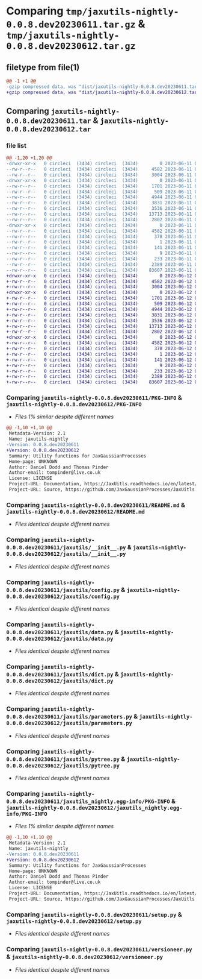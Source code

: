 # Comparing `tmp/jaxutils-nightly-0.0.8.dev20230611.tar.gz` & `tmp/jaxutils-nightly-0.0.8.dev20230612.tar.gz`

## filetype from file(1)

```diff
@@ -1 +1 @@
-gzip compressed data, was "dist/jaxutils-nightly-0.0.8.dev20230611.tar", last modified: Sun Jun 11 00:06:35 2023, max compression
+gzip compressed data, was "dist/jaxutils-nightly-0.0.8.dev20230612.tar", last modified: Mon Jun 12 00:07:10 2023, max compression
```

## Comparing `jaxutils-nightly-0.0.8.dev20230611.tar` & `jaxutils-nightly-0.0.8.dev20230612.tar`

### file list

```diff
@@ -1,20 +1,20 @@
-drwxr-xr-x   0 circleci  (3434) circleci  (3434)        0 2023-06-11 00:06:35.269529 jaxutils-nightly-0.0.8.dev20230611/
--rw-r--r--   0 circleci  (3434) circleci  (3434)     4582 2023-06-11 00:06:35.269529 jaxutils-nightly-0.0.8.dev20230611/PKG-INFO
--rw-r--r--   0 circleci  (3434) circleci  (3434)     3004 2023-06-11 00:06:29.000000 jaxutils-nightly-0.0.8.dev20230611/README.md
-drwxr-xr-x   0 circleci  (3434) circleci  (3434)        0 2023-06-11 00:06:35.269529 jaxutils-nightly-0.0.8.dev20230611/jaxutils/
--rw-r--r--   0 circleci  (3434) circleci  (3434)     1701 2023-06-11 00:06:29.000000 jaxutils-nightly-0.0.8.dev20230611/jaxutils/__init__.py
--rw-r--r--   0 circleci  (3434) circleci  (3434)      509 2023-06-11 00:06:35.269529 jaxutils-nightly-0.0.8.dev20230611/jaxutils/_version.py
--rw-r--r--   0 circleci  (3434) circleci  (3434)     4944 2023-06-11 00:06:29.000000 jaxutils-nightly-0.0.8.dev20230611/jaxutils/config.py
--rw-r--r--   0 circleci  (3434) circleci  (3434)     3831 2023-06-11 00:06:29.000000 jaxutils-nightly-0.0.8.dev20230611/jaxutils/data.py
--rw-r--r--   0 circleci  (3434) circleci  (3434)     3536 2023-06-11 00:06:29.000000 jaxutils-nightly-0.0.8.dev20230611/jaxutils/dict.py
--rw-r--r--   0 circleci  (3434) circleci  (3434)    13713 2023-06-11 00:06:29.000000 jaxutils-nightly-0.0.8.dev20230611/jaxutils/parameters.py
--rw-r--r--   0 circleci  (3434) circleci  (3434)     2802 2023-06-11 00:06:29.000000 jaxutils-nightly-0.0.8.dev20230611/jaxutils/pytree.py
-drwxr-xr-x   0 circleci  (3434) circleci  (3434)        0 2023-06-11 00:06:35.269529 jaxutils-nightly-0.0.8.dev20230611/jaxutils_nightly.egg-info/
--rw-r--r--   0 circleci  (3434) circleci  (3434)     4582 2023-06-11 00:06:35.000000 jaxutils-nightly-0.0.8.dev20230611/jaxutils_nightly.egg-info/PKG-INFO
--rw-r--r--   0 circleci  (3434) circleci  (3434)      378 2023-06-11 00:06:35.000000 jaxutils-nightly-0.0.8.dev20230611/jaxutils_nightly.egg-info/SOURCES.txt
--rw-r--r--   0 circleci  (3434) circleci  (3434)        1 2023-06-11 00:06:35.000000 jaxutils-nightly-0.0.8.dev20230611/jaxutils_nightly.egg-info/dependency_links.txt
--rw-r--r--   0 circleci  (3434) circleci  (3434)      141 2023-06-11 00:06:35.000000 jaxutils-nightly-0.0.8.dev20230611/jaxutils_nightly.egg-info/requires.txt
--rw-r--r--   0 circleci  (3434) circleci  (3434)        9 2023-06-11 00:06:35.000000 jaxutils-nightly-0.0.8.dev20230611/jaxutils_nightly.egg-info/top_level.txt
--rw-r--r--   0 circleci  (3434) circleci  (3434)      233 2023-06-11 00:06:35.269529 jaxutils-nightly-0.0.8.dev20230611/setup.cfg
--rw-r--r--   0 circleci  (3434) circleci  (3434)     2389 2023-06-11 00:06:29.000000 jaxutils-nightly-0.0.8.dev20230611/setup.py
--rw-r--r--   0 circleci  (3434) circleci  (3434)    83607 2023-06-11 00:06:29.000000 jaxutils-nightly-0.0.8.dev20230611/versioneer.py
+drwxr-xr-x   0 circleci  (3434) circleci  (3434)        0 2023-06-12 00:07:10.645516 jaxutils-nightly-0.0.8.dev20230612/
+-rw-r--r--   0 circleci  (3434) circleci  (3434)     4582 2023-06-12 00:07:10.645516 jaxutils-nightly-0.0.8.dev20230612/PKG-INFO
+-rw-r--r--   0 circleci  (3434) circleci  (3434)     3004 2023-06-12 00:07:03.000000 jaxutils-nightly-0.0.8.dev20230612/README.md
+drwxr-xr-x   0 circleci  (3434) circleci  (3434)        0 2023-06-12 00:07:10.649516 jaxutils-nightly-0.0.8.dev20230612/jaxutils/
+-rw-r--r--   0 circleci  (3434) circleci  (3434)     1701 2023-06-12 00:07:03.000000 jaxutils-nightly-0.0.8.dev20230612/jaxutils/__init__.py
+-rw-r--r--   0 circleci  (3434) circleci  (3434)      509 2023-06-12 00:07:10.649516 jaxutils-nightly-0.0.8.dev20230612/jaxutils/_version.py
+-rw-r--r--   0 circleci  (3434) circleci  (3434)     4944 2023-06-12 00:07:03.000000 jaxutils-nightly-0.0.8.dev20230612/jaxutils/config.py
+-rw-r--r--   0 circleci  (3434) circleci  (3434)     3831 2023-06-12 00:07:03.000000 jaxutils-nightly-0.0.8.dev20230612/jaxutils/data.py
+-rw-r--r--   0 circleci  (3434) circleci  (3434)     3536 2023-06-12 00:07:03.000000 jaxutils-nightly-0.0.8.dev20230612/jaxutils/dict.py
+-rw-r--r--   0 circleci  (3434) circleci  (3434)    13713 2023-06-12 00:07:03.000000 jaxutils-nightly-0.0.8.dev20230612/jaxutils/parameters.py
+-rw-r--r--   0 circleci  (3434) circleci  (3434)     2802 2023-06-12 00:07:03.000000 jaxutils-nightly-0.0.8.dev20230612/jaxutils/pytree.py
+drwxr-xr-x   0 circleci  (3434) circleci  (3434)        0 2023-06-12 00:07:10.645516 jaxutils-nightly-0.0.8.dev20230612/jaxutils_nightly.egg-info/
+-rw-r--r--   0 circleci  (3434) circleci  (3434)     4582 2023-06-12 00:07:10.000000 jaxutils-nightly-0.0.8.dev20230612/jaxutils_nightly.egg-info/PKG-INFO
+-rw-r--r--   0 circleci  (3434) circleci  (3434)      378 2023-06-12 00:07:10.000000 jaxutils-nightly-0.0.8.dev20230612/jaxutils_nightly.egg-info/SOURCES.txt
+-rw-r--r--   0 circleci  (3434) circleci  (3434)        1 2023-06-12 00:07:10.000000 jaxutils-nightly-0.0.8.dev20230612/jaxutils_nightly.egg-info/dependency_links.txt
+-rw-r--r--   0 circleci  (3434) circleci  (3434)      141 2023-06-12 00:07:10.000000 jaxutils-nightly-0.0.8.dev20230612/jaxutils_nightly.egg-info/requires.txt
+-rw-r--r--   0 circleci  (3434) circleci  (3434)        9 2023-06-12 00:07:10.000000 jaxutils-nightly-0.0.8.dev20230612/jaxutils_nightly.egg-info/top_level.txt
+-rw-r--r--   0 circleci  (3434) circleci  (3434)      233 2023-06-12 00:07:10.649516 jaxutils-nightly-0.0.8.dev20230612/setup.cfg
+-rw-r--r--   0 circleci  (3434) circleci  (3434)     2389 2023-06-12 00:07:03.000000 jaxutils-nightly-0.0.8.dev20230612/setup.py
+-rw-r--r--   0 circleci  (3434) circleci  (3434)    83607 2023-06-12 00:07:03.000000 jaxutils-nightly-0.0.8.dev20230612/versioneer.py
```

### Comparing `jaxutils-nightly-0.0.8.dev20230611/PKG-INFO` & `jaxutils-nightly-0.0.8.dev20230612/PKG-INFO`

 * *Files 1% similar despite different names*

```diff
@@ -1,10 +1,10 @@
 Metadata-Version: 2.1
 Name: jaxutils-nightly
-Version: 0.0.8.dev20230611
+Version: 0.0.8.dev20230612
 Summary: Utility functions for JaxGaussianProcesses
 Home-page: UNKNOWN
 Author: Daniel Dodd and Thomas Pinder
 Author-email: tompinder@live.co.uk
 License: LICENSE
 Project-URL: Documentation, https://JaxUitls.readthedocs.io/en/latest/
 Project-URL: Source, https://github.com/JaxGaussianProcesses/JaxUitls
```

### Comparing `jaxutils-nightly-0.0.8.dev20230611/README.md` & `jaxutils-nightly-0.0.8.dev20230612/README.md`

 * *Files identical despite different names*

### Comparing `jaxutils-nightly-0.0.8.dev20230611/jaxutils/__init__.py` & `jaxutils-nightly-0.0.8.dev20230612/jaxutils/__init__.py`

 * *Files identical despite different names*

### Comparing `jaxutils-nightly-0.0.8.dev20230611/jaxutils/config.py` & `jaxutils-nightly-0.0.8.dev20230612/jaxutils/config.py`

 * *Files identical despite different names*

### Comparing `jaxutils-nightly-0.0.8.dev20230611/jaxutils/data.py` & `jaxutils-nightly-0.0.8.dev20230612/jaxutils/data.py`

 * *Files identical despite different names*

### Comparing `jaxutils-nightly-0.0.8.dev20230611/jaxutils/dict.py` & `jaxutils-nightly-0.0.8.dev20230612/jaxutils/dict.py`

 * *Files identical despite different names*

### Comparing `jaxutils-nightly-0.0.8.dev20230611/jaxutils/parameters.py` & `jaxutils-nightly-0.0.8.dev20230612/jaxutils/parameters.py`

 * *Files identical despite different names*

### Comparing `jaxutils-nightly-0.0.8.dev20230611/jaxutils/pytree.py` & `jaxutils-nightly-0.0.8.dev20230612/jaxutils/pytree.py`

 * *Files identical despite different names*

### Comparing `jaxutils-nightly-0.0.8.dev20230611/jaxutils_nightly.egg-info/PKG-INFO` & `jaxutils-nightly-0.0.8.dev20230612/jaxutils_nightly.egg-info/PKG-INFO`

 * *Files 1% similar despite different names*

```diff
@@ -1,10 +1,10 @@
 Metadata-Version: 2.1
 Name: jaxutils-nightly
-Version: 0.0.8.dev20230611
+Version: 0.0.8.dev20230612
 Summary: Utility functions for JaxGaussianProcesses
 Home-page: UNKNOWN
 Author: Daniel Dodd and Thomas Pinder
 Author-email: tompinder@live.co.uk
 License: LICENSE
 Project-URL: Documentation, https://JaxUitls.readthedocs.io/en/latest/
 Project-URL: Source, https://github.com/JaxGaussianProcesses/JaxUitls
```

### Comparing `jaxutils-nightly-0.0.8.dev20230611/setup.py` & `jaxutils-nightly-0.0.8.dev20230612/setup.py`

 * *Files identical despite different names*

### Comparing `jaxutils-nightly-0.0.8.dev20230611/versioneer.py` & `jaxutils-nightly-0.0.8.dev20230612/versioneer.py`

 * *Files identical despite different names*

